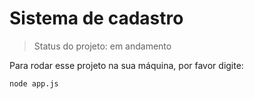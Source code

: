 # Sistema de cadastro

>Status do projeto: em andamento

Para rodar esse projeto na sua máquina, por favor digite:

```
node app.js
```
